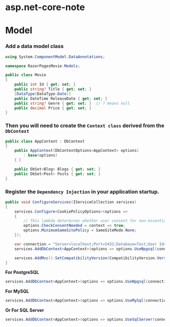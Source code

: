 # asp.net-core-note

# Model
### Add a data model class
```c#
using System.ComponentModel.DataAnnotations;

namespace RazorPagesMovie.Models;

public class Movie
{
    public int Id { get; set; }
    public string? Title { get; set; }
    [DataType(DataType.Date)]
    public DateTime ReleaseDate { get; set; }
    public string? Genre { get; set; }  // ? means null
    public decimal Price { get; set; }
}
```
### Then you will need to create the `Context class` derived from the `DbContext`
```c#
public class AppContext : DbContext
{
    public AppContext(DbContextOptions<AppContext> options)
        : base(options)
    { }

    public DbSet<Blog> Blogs { get; set; }
    public DbSet<Post> Posts { get; set; }
}
```

### Register the `Dependency Injection` in your application startup.
```c#
public void ConfigureServices(IServiceCollection services)
{
    services.Configure<CookiePolicyOptions>(options =>
    {
        // This lambda determines whether user consent for non-essential cookies is needed for a given request.
        options.CheckConsentNeeded = context => true;
        options.MinimumSameSitePolicy = SameSiteMode.None;
    });

    var connection = "Server=localhost;Port=5432;Database=Test;User Id=postgres;Password=postgres;";
    services.AddDbContext<AppContext>(options => options.UseNpgsql(connection));

    services.AddMvc().SetCompatibilityVersion(CompatibilityVersion.Version_2_2);
}
```
**For PostgreSQL**
```c#
services.AddDbContext<AppContext>(options => options.UseNpgsql(connection));
```
**For MySQL**
```c#
services.AddDbContext<AppContext>(options => options.UseMySql(connection));
```
**Or For SQL Server**
```c#
services.AddDbContext<AppContext>(options => options.UseSqlServer(connection));
```



